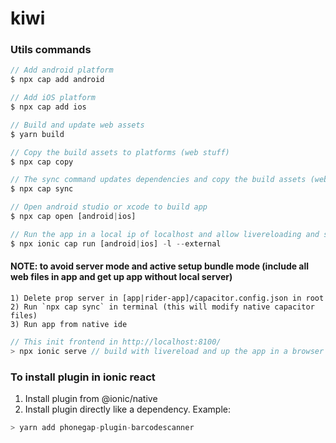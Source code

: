 # kiwi

### Utils commands

```javascript
// Add android platform
$ npx cap add android

// Add iOS platform
$ npx cap add ios

// Build and update web assets
$ yarn build

// Copy the build assets to platforms (web stuff)
$ npx cap copy

// The sync command updates dependencies and copy the build assets (web and native stuff)
$ npx cap sync

// Open android studio or xcode to build app
$ npx cap open [android|ios]

// Run the app in a local ip of localhost and allow livereloading and sync files
$ npx ionic cap run [android|ios] -l --external

```

#### NOTE: to avoid server mode and active setup bundle mode (include all web files in app and get up app without local server)

    1) Delete prop server in [app|rider-app]/capacitor.config.json in root
    2) Run `npx cap sync` in terminal (this will modify native capacitor files)
    3) Run app from native ide

```javascript
// This init frontend in http://localhost:8100/
> npx ionic serve // build with livereload and up the app in a browser
```

### To install plugin in ionic react

1. Install plugin from @ionic/native
2. Install plugin directly like a dependency. Example:

```javascript
> yarn add phonegap-plugin-barcodescanner
```
